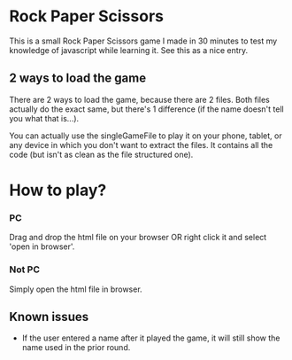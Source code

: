 # Rock Paper Scissors
This is a small Rock Paper Scissors game I made in 30 minutes to test my knowledge of javascript while learning it. See this as a nice entry.

## 2 ways to load the game
There are 2 ways to load the game, because there are 2 files. Both files actually do the exact same, but there's 1 difference (if the name doesn't tell you what that is...).

You can actually use the singleGameFile to play it on your phone, tablet, or any device in which you don't want to extract the files. It contains all the code (but isn't as clean as the file structured one).

# How to play?
### PC
Drag and drop the html file on your browser OR right click it and select 'open in browser'.
### Not PC
Simply open the html file in browser.

## Known issues
- If the user entered a name after it played the game, it will still show the name used in the prior round.
